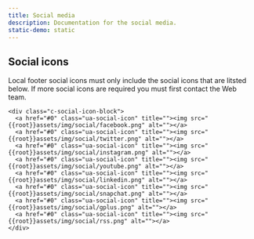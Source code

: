```yaml
---
title: Social media
description: Documentation for the social media.
static-demo: static
---
```


## Social icons

Local footer social icons must only include the social icons that are litsted below. If more social icons are required you must first contact the Web team.

```html_example
<div class="c-social-icon-block">
  <a href="#0" class="ua-social-icon" title=""><img src="{{root}}assets/img/social/facebook.png" alt=""></a>
  <a href="#0" class="ua-social-icon" title=""><img src="{{root}}assets/img/social/twitter.png" alt=""></a>
  <a href="#0" class="ua-social-icon" title=""><img src="{{root}}assets/img/social/instagram.png" alt=""></a>
  <a href="#0" class="ua-social-icon" title=""><img src="{{root}}assets/img/social/youtube.png" alt=""></a>
  <a href="#0" class="ua-social-icon" title=""><img src="{{root}}assets/img/social/linkedin.png" alt=""></a>
  <a href="#0" class="ua-social-icon" title=""><img src="{{root}}assets/img/social/snapchat.png" alt=""></a>
  <a href="#0" class="ua-social-icon" title=""><img src="{{root}}assets/img/social/gplus.png" alt=""></a>
  <a href="#0" class="ua-social-icon" title=""><img src="{{root}}assets/img/social/rss.png" alt=""></a>
</div>
```